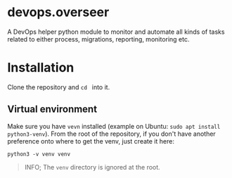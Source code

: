 # devops.overseer
A DevOps helper python module to monitor and automate all kinds of tasks related to either process, migrations, reporting, monitoring etc.

# Installation

Clone the repository and `cd ` into it.

## Virtual environment

Make sure you have `vevn` installed (example on Ubuntu: `sudo apt install python3-venv`).
From the root of the repository, if you don't have another preference onto where to get the venv, just create it here:

`python3 -v venv venv`

> INFO; The `venv` directory is ignored at the root.
